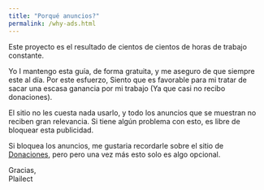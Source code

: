 ```yaml
---
title: "Porqué anuncios?"
permalink: /why-ads.html
---
```


Este proyecto es el resultado de cientos de cientos de horas de trabajo constante.

Yo 
I mantengo esta guía, de forma gratuita, y me aseguro de que siempre este al día. Por este esfuerzo, Siento que es favorable para mi tratar de sacar una escasa ganancia por mi trabajo (Ya que casi no recibo donaciones).

El sitio no les cuesta nada usarlo, y todo los anuncios que se muestran no reciben gran relevancia. Si tiene algún problema con esto, es libre de bloquear esta publicidad.

Si bloquea los anuncios, me gustaria recordarle sobre el sitio de [Donaciones](donations), pero pero una vez más esto solo es algo opcional.

Gracias,<br>
Plailect
